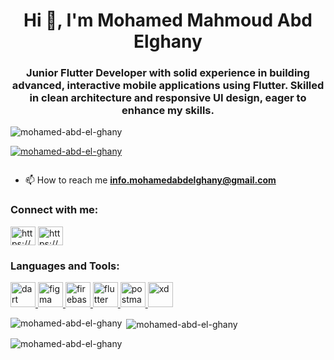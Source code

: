 <h1 align="center">Hi 👋, I'm Mohamed Mahmoud Abd Elghany</h1>
<h3 align="center">Junior Flutter Developer with solid experience in building advanced, interactive mobile applications using Flutter. Skilled in clean architecture and responsive UI design, eager to enhance my skills.</h3>

<p align="left"> <img src="https://komarev.com/ghpvc/?username=mohamed-abd-el-ghany&label=Profile%20views&color=0e75b6&style=flat" alt="mohamed-abd-el-ghany" /> </p>

<p align="left"> <a href="https://github.com/ryo-ma/github-profile-trophy"><img src="https://github-profile-trophy.vercel.app/?username=mohamed-abd-el-ghany" alt="mohamed-abd-el-ghany" /></a> </p>

<p align="left"> <a href="https://twitter.com/" target="blank"><img src="https://img.shields.io/twitter/follow/?logo=twitter&style=for-the-badge" alt="" /></a> </p>

- 📫 How to reach me **info.mohamedabdelghany@gmail.com**

<h3 align="left">Connect with me:</h3>
<p align="left">
<a href="https://linkedin.com/in/https://www.linkedin.com/in/mohamed-abd-elghany-689b86215/" target="blank"><img align="center" src="https://raw.githubusercontent.com/rahuldkjain/github-profile-readme-generator/master/src/images/icons/Social/linked-in-alt.svg" alt="https://www.linkedin.com/in/mohamed-abd-elghany-689b86215/" height="30" width="40" /></a>
<a href="https://fb.com/https://www.facebook.com/mohamed.abdelghany.10048/" target="blank"><img align="center" src="https://raw.githubusercontent.com/rahuldkjain/github-profile-readme-generator/master/src/images/icons/Social/facebook.svg" alt="https://www.facebook.com/mohamed.abdelghany.10048/" height="30" width="40" /></a>
</p>

<h3 align="left">Languages and Tools:</h3>
<p align="left"> <a href="https://dart.dev" target="_blank" rel="noreferrer"> <img src="https://www.vectorlogo.zone/logos/dartlang/dartlang-icon.svg" alt="dart" width="40" height="40"/> </a> <a href="https://www.figma.com/" target="_blank" rel="noreferrer"> <img src="https://www.vectorlogo.zone/logos/figma/figma-icon.svg" alt="figma" width="40" height="40"/> </a> <a href="https://firebase.google.com/" target="_blank" rel="noreferrer"> <img src="https://www.vectorlogo.zone/logos/firebase/firebase-icon.svg" alt="firebase" width="40" height="40"/> </a> <a href="https://flutter.dev" target="_blank" rel="noreferrer"> <img src="https://www.vectorlogo.zone/logos/flutterio/flutterio-icon.svg" alt="flutter" width="40" height="40"/> </a> <a href="https://postman.com" target="_blank" rel="noreferrer"> <img src="https://www.vectorlogo.zone/logos/getpostman/getpostman-icon.svg" alt="postman" width="40" height="40"/> </a> <a href="https://www.adobe.com/products/xd.html" target="_blank" rel="noreferrer"> <img src="https://cdn.worldvectorlogo.com/logos/adobe-xd.svg" alt="xd" width="40" height="40"/> </a> </p>

<p><img align="left" src="https://github-readme-stats.vercel.app/api/top-langs?username=mohamed-abd-el-ghany&show_icons=true&locale=en&layout=compact" alt="mohamed-abd-el-ghany" /></p>

<p>&nbsp;<img align="center" src="https://github-readme-stats.vercel.app/api?username=mohamed-abd-el-ghany&show_icons=true&locale=en" alt="mohamed-abd-el-ghany" /></p>

<p><img align="center" src="https://github-readme-streak-stats.herokuapp.com/?user=mohamed-abd-el-ghany&" alt="mohamed-abd-el-ghany" /></p>
